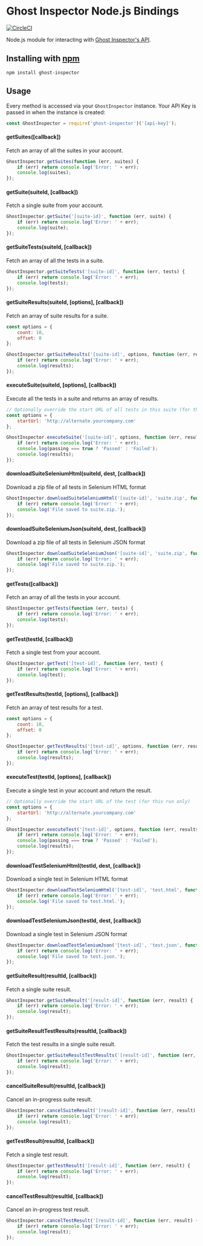 # Ghost Inspector Node.js Bindings

[![CircleCI](https://circleci.com/gh/ghost-inspector/node-ghost-inspector/tree/master.svg?style=svg)](https://circleci.com/gh/ghost-inspector/node-ghost-inspector/tree/master)

Node.js module for interacting with [Ghost Inspector's API](https://ghostinspector.com/api/).

## Installing with [npm](http://npmjs.org/)

`npm install ghost-inspector`

## Usage

Every method is accessed via your `GhostInspector` instance. Your API Key is passed in when the instance is created:

```js
const GhostInspector = require('ghost-inspector')('[api-key]');
```

#### getSuites([callback])
Fetch an array of all the suites in your account.

```js
GhostInspector.getSuites(function (err, suites) {
    if (err) return console.log('Error: ' + err);
    console.log(suites);
});
```

#### getSuite(suiteId, [callback])
Fetch a single suite from your account.

```js
GhostInspector.getSuite('[suite-id]', function (err, suite) {
    if (err) return console.log('Error: ' + err);
    console.log(suite);
});
```

#### getSuiteTests(suiteId, [callback])
Fetch an array of all the tests in a suite.

```js
GhostInspector.getSuiteTests('[suite-id]', function (err, tests) {
    if (err) return console.log('Error: ' + err);
    console.log(tests);
});
```

#### getSuiteResults(suiteId, [options], [callback])
Fetch an array of suite results for a suite.

```js
const options = {
    count: 10,
    offset: 0
};

GhostInspector.getSuiteResults('[suite-id]', options, function (err, results) {
    if (err) return console.log('Error: ' + err);
    console.log(results);
});
```

#### executeSuite(suiteId, [options], [callback])
Execute all the tests in a suite and returns an array of results.

```js
// Optionally override the start URL of all tests in this suite (for this run only) 
const options = {
    startUrl: 'http://alternate.yourcompany.com'
};

GhostInspector.executeSuite('[suite-id]', options, function (err, results, passing) {
    if (err) return console.log('Error: ' + err);
    console.log(passing === true ? 'Passed' : 'Failed');
    console.log(results);
});
```

#### downloadSuiteSeleniumHtml(suiteId, dest, [callback])
Download a zip file of all tests in Selenium HTML format

```js
GhostInspector.downloadSuiteSeleniumHtml('[suite-id]', 'suite.zip', function (err) {
    if (err) return console.log('Error: ' + err);
    console.log('File saved to suite.zip.');
});
```

#### downloadSuiteSeleniumJson(suiteId, dest, [callback])
Download a zip file of all tests in Selenium JSON format

```js
GhostInspector.downloadSuiteSeleniumJson('[suite-id]', 'suite.zip', function (err) {
    if (err) return console.log('Error: ' + err);
    console.log('File saved to suite.zip.');
});
```

#### getTests([callback])
Fetch an array of all the tests in your account.

```js
GhostInspector.getTests(function (err, tests) {
    if (err) return console.log('Error: ' + err);
    console.log(tests);
});
```

#### getTest(testId, [callback])
Fetch a single test from your account.

```js
GhostInspector.getTest('[test-id]', function (err, test) {
    if (err) return console.log('Error: ' + err);
    console.log(test);
});
```

#### getTestResults(testId, [options], [callback])
Fetch an array of test results for a test.

```js
const options = {
    count: 10,
    offset: 0
};

GhostInspector.getTestResults('[test-id]', options, function (err, results) {
    if (err) return console.log('Error: ' + err);
    console.log(results);
});
```

#### executeTest(testId, [options], [callback])
Execute a single test in your account and return the result.

```js
// Optionally override the start URL of the test (for this run only) 
const options = {
    startUrl: 'http://alternate.yourcompany.com'
};

GhostInspector.executeTest('[test-id]', options, function (err, results, passing) {
    if (err) return console.log('Error: ' + err);
    console.log(passing === true ? 'Passed' : 'Failed');
    console.log(results);
});
```

#### downloadTestSeleniumHtml(testId, dest, [callback])
Download a single test in Selenium HTML format

```js
GhostInspector.downloadTestSeleniumHtml('[test-id]', 'test.html', function (err) {
    if (err) return console.log('Error: ' + err);
    console.log('File saved to test.html.');
});
```

#### downloadTestSeleniumJson(testId, dest, [callback])
Download a single test in Selenium JSON format

```js
GhostInspector.downloadTestSeleniumJson('[test-id]', 'test.json', function (err) {
    if (err) return console.log('Error: ' + err);
    console.log('File saved to test.json.');
});
```

#### getSuiteResult(resultId, [callback])
Fetch a single suite result.

```js
GhostInspector.getSuiteResult('[result-id]', function (err, result) {
    if (err) return console.log('Error: ' + err);
    console.log(result);
});
```

#### getSuiteResultTestResults(resultId, [callback])
Fetch the test results in a single suite result.

```js
GhostInspector.getSuiteResultTestResults('[result-id]', function (err, result) {
    if (err) return console.log('Error: ' + err);
    console.log(result);
});
```

#### cancelSuiteResult(resultId, [callback])
Cancel an in-progress suite result.

```js
GhostInspector.cancelSuiteResult('[result-id]', function (err, result) {
    if (err) return console.log('Error: ' + err);
    console.log(result);
});
```

#### getTestResult(resultId, [callback])
Fetch a single test result.

```js
GhostInspector.getTestResult('[result-id]', function (err, result) {
    if (err) return console.log('Error: ' + err);
    console.log(result);
});
```

#### cancelTestResult(resultId, [callback])
Cancel an in-progress test result.

```js
GhostInspector.cancelTestResult('[result-id]', function (err, result) {
    if (err) return console.log('Error: ' + err);
    console.log(result);
});
```
